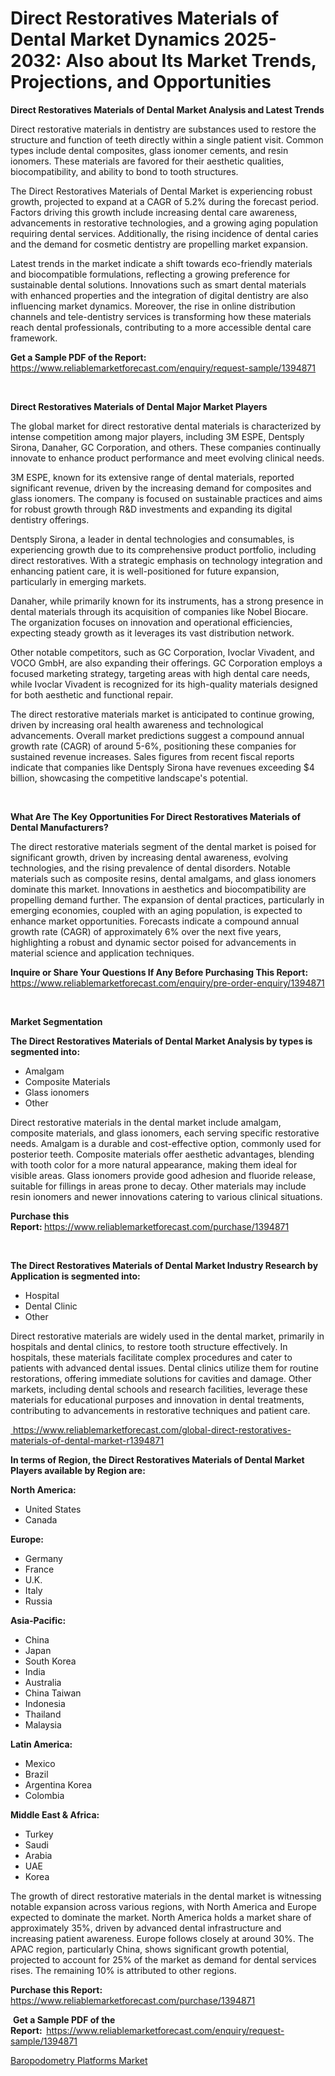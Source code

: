 <p><h1>Direct Restoratives Materials of Dental Market Dynamics 2025-2032: Also about Its Market Trends, Projections, and Opportunities</h1></p><p><strong>Direct Restoratives Materials of Dental Market Analysis and Latest Trends</strong></p>
<p><p>Direct restorative materials in dentistry are substances used to restore the structure and function of teeth directly within a single patient visit. Common types include dental composites, glass ionomer cements, and resin ionomers. These materials are favored for their aesthetic qualities, biocompatibility, and ability to bond to tooth structures.</p><p>The Direct Restoratives Materials of Dental Market is experiencing robust growth, projected to expand at a CAGR of 5.2% during the forecast period. Factors driving this growth include increasing dental care awareness, advancements in restorative technologies, and a growing aging population requiring dental services. Additionally, the rising incidence of dental caries and the demand for cosmetic dentistry are propelling market expansion.</p><p>Latest trends in the market indicate a shift towards eco-friendly materials and biocompatible formulations, reflecting a growing preference for sustainable dental solutions. Innovations such as smart dental materials with enhanced properties and the integration of digital dentistry are also influencing market dynamics. Moreover, the rise in online distribution channels and tele-dentistry services is transforming how these materials reach dental professionals, contributing to a more accessible dental care framework.</p></p>
<p><strong>Get a Sample PDF of the Report:&nbsp;</strong> <a href="https://www.reliablemarketforecast.com/enquiry/request-sample/1394871?utm_campaign=2929&utm_medium=2&utm_source=Github&utm_content=ia&utm_term=22032025&utm_id=direct-restoratives-materials-of-dental">https://www.reliablemarketforecast.com/enquiry/request-sample/1394871</a></p>
<p>&nbsp;</p>
<p><strong>Direct Restoratives Materials of Dental Major Market Players</strong></p>
<p><p>The global market for direct restorative dental materials is characterized by intense competition among major players, including 3M ESPE, Dentsply Sirona, Danaher, GC Corporation, and others. These companies continually innovate to enhance product performance and meet evolving clinical needs.</p><p>3M ESPE, known for its extensive range of dental materials, reported significant revenue, driven by the increasing demand for composites and glass ionomers. The company is focused on sustainable practices and aims for robust growth through R&D investments and expanding its digital dentistry offerings.</p><p>Dentsply Sirona, a leader in dental technologies and consumables, is experiencing growth due to its comprehensive product portfolio, including direct restoratives. With a strategic emphasis on technology integration and enhancing patient care, it is well-positioned for future expansion, particularly in emerging markets.</p><p>Danaher, while primarily known for its instruments, has a strong presence in dental materials through its acquisition of companies like Nobel Biocare. The organization focuses on innovation and operational efficiencies, expecting steady growth as it leverages its vast distribution network.</p><p>Other notable competitors, such as GC Corporation, Ivoclar Vivadent, and VOCO GmbH, are also expanding their offerings. GC Corporation employs a focused marketing strategy, targeting areas with high dental care needs, while Ivoclar Vivadent is recognized for its high-quality materials designed for both aesthetic and functional repair.</p><p>The direct restorative materials market is anticipated to continue growing, driven by increasing oral health awareness and technological advancements. Overall market predictions suggest a compound annual growth rate (CAGR) of around 5-6%, positioning these companies for sustained revenue increases. Sales figures from recent fiscal reports indicate that companies like Dentsply Sirona have revenues exceeding $4 billion, showcasing the competitive landscape's potential.</p></p>
<p>&nbsp;</p>
<p><strong>What Are The Key Opportunities For Direct Restoratives Materials of Dental Manufacturers?</strong></p>
<p><p>The direct restorative materials segment of the dental market is poised for significant growth, driven by increasing dental awareness, evolving technologies, and the rising prevalence of dental disorders. Notable materials such as composite resins, dental amalgams, and glass ionomers dominate this market. Innovations in aesthetics and biocompatibility are propelling demand further. The expansion of dental practices, particularly in emerging economies, coupled with an aging population, is expected to enhance market opportunities. Forecasts indicate a compound annual growth rate (CAGR) of approximately 6% over the next five years, highlighting a robust and dynamic sector poised for advancements in material science and application techniques.</p></p>
<p><strong>Inquire or Share Your Questions If Any Before Purchasing This Report:</strong> <a href="https://www.reliablemarketforecast.com/enquiry/pre-order-enquiry/1394871?utm_campaign=2929&utm_medium=2&utm_source=Github&utm_content=ia&utm_term=22032025&utm_id=direct-restoratives-materials-of-dental">https://www.reliablemarketforecast.com/enquiry/pre-order-enquiry/1394871</a></p>
<p>&nbsp;</p>
<p><strong>Market Segmentation</strong></p>
<p><strong>The Direct Restoratives Materials of Dental Market Analysis by types is segmented into:</strong></p>
<p><ul><li>Amalgam</li><li>Composite Materials</li><li>Glass ionomers</li><li>Other</li></ul></p>
<p><p>Direct restorative materials in the dental market include amalgam, composite materials, and glass ionomers, each serving specific restorative needs. Amalgam is a durable and cost-effective option, commonly used for posterior teeth. Composite materials offer aesthetic advantages, blending with tooth color for a more natural appearance, making them ideal for visible areas. Glass ionomers provide good adhesion and fluoride release, suitable for fillings in areas prone to decay. Other materials may include resin ionomers and newer innovations catering to various clinical situations.</p></p>
<p><strong>Purchase this Report:&nbsp;</strong><a href="https://www.reliablemarketforecast.com/purchase/1394871?utm_campaign=2929&utm_medium=2&utm_source=Github&utm_content=ia&utm_term=22032025&utm_id=direct-restoratives-materials-of-dental">https://www.reliablemarketforecast.com/purchase/1394871</a></p>
<p>&nbsp;</p>
<p><strong>The Direct Restoratives Materials of Dental Market Industry Research by Application is segmented into:</strong></p>
<p><ul><li>Hospital</li><li>Dental Clinic</li><li>Other</li></ul></p>
<p><p>Direct restorative materials are widely used in the dental market, primarily in hospitals and dental clinics, to restore tooth structure effectively. In hospitals, these materials facilitate complex procedures and cater to patients with advanced dental issues. Dental clinics utilize them for routine restorations, offering immediate solutions for cavities and damage. Other markets, including dental schools and research facilities, leverage these materials for educational purposes and innovation in dental treatments, contributing to advancements in restorative techniques and patient care.</p></p>
<p><a href="https://www.reliablemarketforecast.com/global-direct-restoratives-materials-of-dental-market-r1394871?utm_campaign=2929&utm_medium=2&utm_source=Github&utm_content=ia&utm_term=22032025&utm_id=direct-restoratives-materials-of-dental">&nbsp;https://www.reliablemarketforecast.com/global-direct-restoratives-materials-of-dental-market-r1394871</a></p>
<p><strong>In terms of Region, the Direct Restoratives Materials of Dental Market Players available by Region are:</strong></p>
<p>
    <p> <strong> North America: </strong>
        <ul>
            <li>United States</li>
            <li>Canada</li>
        </ul>
        </p> 
    <p> <strong> Europe: </strong>
        <ul>
            <li>Germany</li>
            <li>France</li>
            <li>U.K.</li>
            <li>Italy</li>
            <li>Russia</li>
        </ul>
        </p> 
    <p> <strong> Asia-Pacific: </strong>
        <ul>
            <li>China</li>
            <li>Japan</li>
            <li>South Korea</li>
            <li>India</li>
            <li>Australia</li>
            <li>China Taiwan</li>
            <li>Indonesia</li>
            <li>Thailand</li>
            <li>Malaysia</li>
        </ul>
        </p> 
    <p> <strong> Latin America: </strong>
        <ul>
            <li>Mexico</li>
            <li>Brazil</li>
            <li>Argentina Korea</li>
            <li>Colombia</li>
        </ul>
        </p> 
    <p> <strong> Middle East & Africa: </strong>
        <ul>
            <li>Turkey</li>
            <li>Saudi</li>
            <li>Arabia</li>
            <li>UAE</li>
            <li>Korea</li>
        </ul>
    </p>
    </p>
<p><p>The growth of direct restorative materials in the dental market is witnessing notable expansion across various regions, with North America and Europe expected to dominate the market. North America holds a market share of approximately 35%, driven by advanced dental infrastructure and increasing patient awareness. Europe follows closely at around 30%. The APAC region, particularly China, shows significant growth potential, projected to account for 25% of the market as demand for dental services rises. The remaining 10% is attributed to other regions.</p></p>
<p><strong>Purchase this Report: </strong><a href="https://www.reliablemarketforecast.com/purchase/1394871?utm_campaign=2929&utm_medium=2&utm_source=Github&utm_content=ia&utm_term=22032025&utm_id=direct-restoratives-materials-of-dental">https://www.reliablemarketforecast.com/purchase/1394871</a></p>
<p>&nbsp;<strong>Get a Sample PDF of the Report:&nbsp;&nbsp;</strong><a href="https://www.reliablemarketforecast.com/enquiry/request-sample/1394871?utm_campaign=2929&utm_medium=2&utm_source=Github&utm_content=ia&utm_term=22032025&utm_id=direct-restoratives-materials-of-dental">https://www.reliablemarketforecast.com/enquiry/request-sample/1394871</a></p>
<p><strong></strong></p>
<p><p><a href="https://github.com/verikaahova/Market-Research-Report-List-1/blob/main/baropodometry-platforms-market.md?utm_campaign=2929&utm_medium=2&utm_source=Github&utm_content=ia&utm_term=22032025&utm_id=direct-restoratives-materials-of-dental">Baropodometry Platforms Market</a></p></p>